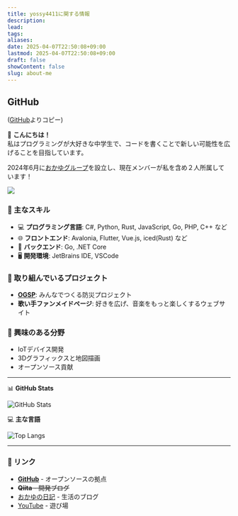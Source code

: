 ```yaml
---
title: yossy4411に関する情報
description: 
lead: 
tags: 
aliases: 
date: 2025-04-07T22:50:08+09:00
lastmod: 2025-04-07T22:50:08+09:00
draft: false
showContent: false
slug: about-me
---
```

## GitHub
([GitHub](https://github.com/yossy4411/yossy4411/blob/main/README.md?plain=1)よりコピー)

👋 **こんにちは！**  
私はプログラミングが大好きな中学生で、コードを書くことで新しい可能性を広げることを目指しています。

2024年6月に[おかゆグループ](https://github.com/okayugroup)を設立し、現在メンバーが私を含め２人所属しています！

![](https://komarev.com/ghpvc/?username=yossy4411&color=green)

### 💪 主なスキル
- 💻 **プログラミング言語**: C#, Python, Rust, JavaScript, Go, PHP, C++ など
- 🌐 **フロントエンド**: Avalonia, Flutter, Vue.js, iced(Rust) など
- 📡 **バックエンド**: Go, .NET Core
- 🖥️ **開発環境**: JetBrains IDE, VSCode

### 🌟 取り組んでいるプロジェクト
- **[OGSP](https://github.com/okayugroup/ogsp-obsidianote)**: みんなでつくる防災プロジェクト
- **歌い手ファンメイドページ**: 好きを広げ、音楽をもっと楽しくするウェブサイト
  
### 🧠 興味のある分野
- IoTデバイス開発
- 3Dグラフィックスと地図描画
- オープンソース貢献

---

📊 **GitHub Stats**

![GitHub Stats](https://github-readme-stats.vercel.app/api?username=yossy4411&show_icons=true&theme=radical)

💻 **主な言語**

![Top Langs](https://github-readme-stats.vercel.app/api/top-langs/?username=yossy4411&layout=compact&theme=radical)

---
### 🔗 リンク
- [**GitHub**](https://github.com/yossy4411/) - オープンソースの拠点
- ~~**Qiita** - 開発ブログ~~
- [おかゆの日記](https://blog.okayugroup.com) - 生活のブログ
- [YouTube](https://youtube.com/@yossy4411) - 遊び場